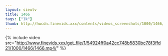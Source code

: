 ```yaml
--- 
layout: sieutv
title: 1466
tags: ["1k"]
thumb: http://hwcdn.finevids.xxx/contents/videos_screenshots/1000/1466/preview.mp4.jpg
---
```

{% include video src="http://www.finevids.xxx/get_file/1/54924ff0a42cc748b5830bc78f3ffd21/1000/1466/1466.mp4/" %} 
